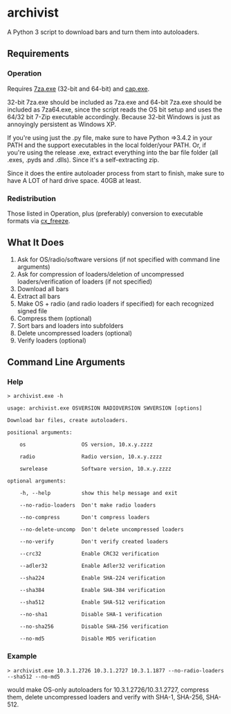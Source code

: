 archivist
=========
A Python 3 script to download bars and turn them into autoloaders. 

## Requirements
### Operation
Requires [7za.exe](http://www.7-zip.org/download.html) (32-bit and 64-bit) and [cap.exe](https://drive.bitcasa.com/send/Lrb0VC6NsOEX5BNSDmGVn2mkeiSDklghCXlYuQk_YkRE).

32-bit 7za.exe should be included as 7za.exe and 64-bit 7za.exe should be included as 7za64.exe, since the script reads the OS bit setup and uses the 64/32 bit 7-Zip executable accordingly. Because 32-bit Windows is just as annoyingly persistent as Windows XP.

If you're using just the .py file, make sure to have Python =>3.4.2 in your PATH and the support executables in the local folder/your PATH.
Or, if you're using the release .exe, extract everything into the bar file folder (all .exes, .pyds and .dlls). Since it's a self-extracting zip.

Since it does the entire autoloader process from start to finish, make sure to have A LOT of hard drive space. 40GB at least.

### Redistribution
Those listed in Operation, plus (preferably) conversion to executable formats via [cx_freeze](http://cx-freeze.readthedocs.org/en/latest/index.html).

## What It Does
1. Ask for OS/radio/software versions (if not specified with command line arguments)
2. Ask for compression of loaders/deletion of uncompressed loaders/verification of loaders (if not specified)
3. Download all bars
4. Extract all bars
5. Make OS + radio (and radio loaders if specified) for each recognized signed file
6. Compress them (optional)
7. Sort bars and loaders into subfolders
8. Delete uncompressed loaders (optional)
9. Verify loaders (optional)

## Command Line Arguments
### Help

    > archivist.exe -h

    usage: archivist.exe OSVERSION RADIOVERSION SWVERSION [options]

    Download bar files, create autoloaders.

    positional arguments:

        os                  OS version, 10.x.y.zzzz
      
        radio               Radio version, 10.x.y.zzzz
      
        swrelease           Software version, 10.x.y.zzzz
  
    optional arguments:

        -h, --help          show this help message and exit
      
        --no-radio-loaders  Don't make radio loaders
      
        --no-compress       Don't compress loaders
      
        --no-delete-uncomp  Don't delete uncompressed loaders
        
        --no-verify         Don't verify created loaders
        
        --crc32             Enable CRC32 verification
        
        --adler32           Enable Adler32 verification
        
        --sha224            Enable SHA-224 verification
        
        --sha384            Enable SHA-384 verification
        
        --sha512            Enable SHA-512 verification
        
        --no-sha1           Disable SHA-1 verification
        
        --no-sha256         Disable SHA-256 verification
        
        --no-md5            Disable MD5 verification
    
### Example
  
    > archivist.exe 10.3.1.2726 10.3.1.2727 10.3.1.1877 --no-radio-loaders --sha512 --no-md5
  
  would make OS-only autoloaders for 10.3.1.2726/10.3.1.2727, compress them, delete uncompressed loaders and verify with SHA-1, SHA-256, SHA-512.
